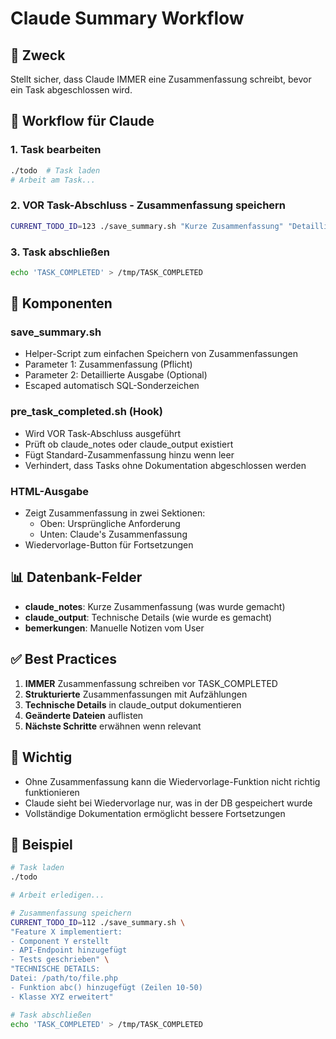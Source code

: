 # Claude Summary Workflow

## 🎯 Zweck
Stellt sicher, dass Claude IMMER eine Zusammenfassung schreibt, bevor ein Task abgeschlossen wird.

## 📝 Workflow für Claude

### 1. Task bearbeiten
```bash
./todo  # Task laden
# Arbeit am Task...
```

### 2. VOR Task-Abschluss - Zusammenfassung speichern
```bash
CURRENT_TODO_ID=123 ./save_summary.sh "Kurze Zusammenfassung" "Detaillierte technische Ausgabe"
```

### 3. Task abschließen
```bash
echo 'TASK_COMPLETED' > /tmp/TASK_COMPLETED
```

## 🔧 Komponenten

### save_summary.sh
- Helper-Script zum einfachen Speichern von Zusammenfassungen
- Parameter 1: Zusammenfassung (Pflicht)
- Parameter 2: Detaillierte Ausgabe (Optional)
- Escaped automatisch SQL-Sonderzeichen

### pre_task_completed.sh (Hook)
- Wird VOR Task-Abschluss ausgeführt
- Prüft ob claude_notes oder claude_output existiert
- Fügt Standard-Zusammenfassung hinzu wenn leer
- Verhindert, dass Tasks ohne Dokumentation abgeschlossen werden

### HTML-Ausgabe
- Zeigt Zusammenfassung in zwei Sektionen:
  - Oben: Ursprüngliche Anforderung
  - Unten: Claude's Zusammenfassung
- Wiedervorlage-Button für Fortsetzungen

## 📊 Datenbank-Felder

- **claude_notes**: Kurze Zusammenfassung (was wurde gemacht)
- **claude_output**: Technische Details (wie wurde es gemacht)
- **bemerkungen**: Manuelle Notizen vom User

## ✅ Best Practices

1. **IMMER** Zusammenfassung schreiben vor TASK_COMPLETED
2. **Strukturierte** Zusammenfassungen mit Aufzählungen
3. **Technische Details** in claude_output dokumentieren
4. **Geänderte Dateien** auflisten
5. **Nächste Schritte** erwähnen wenn relevant

## 🚨 Wichtig

- Ohne Zusammenfassung kann die Wiedervorlage-Funktion nicht richtig funktionieren
- Claude sieht bei Wiedervorlage nur, was in der DB gespeichert wurde
- Vollständige Dokumentation ermöglicht bessere Fortsetzungen

## 📌 Beispiel

```bash
# Task laden
./todo

# Arbeit erledigen...

# Zusammenfassung speichern
CURRENT_TODO_ID=112 ./save_summary.sh \
"Feature X implementiert:
- Component Y erstellt
- API-Endpoint hinzugefügt  
- Tests geschrieben" \
"TECHNISCHE DETAILS:
Datei: /path/to/file.php
- Funktion abc() hinzugefügt (Zeilen 10-50)
- Klasse XYZ erweitert"

# Task abschließen
echo 'TASK_COMPLETED' > /tmp/TASK_COMPLETED
```